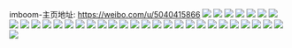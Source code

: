 imboom-主页地址: https://weibo.com/u/5040415866 
![](https://wx4.sinaimg.cn/mw2000/005v74q6gy1h913v7auezj32c03407wi.jpg) 
![](https://wx4.sinaimg.cn/mw2000/005v74q6gy1h913v3qunrj321x2qnhdt.jpg) 
![](https://wx4.sinaimg.cn/mw2000/005v74q6gy1h913v67drzj32c0340x6p.jpg) 
![](https://wx4.sinaimg.cn/mw2000/005v74q6gy1h7s9y3jq3hj32c0340e82.jpg) 
![](https://wx4.sinaimg.cn/mw2000/005v74q6gy1h7s9y2evmoj32c03404qr.jpg) 
![](https://wx4.sinaimg.cn/mw2000/005v74q6gy1h7s9y0z9gtj328u31yqv6.jpg) 
![](https://wx4.sinaimg.cn/mw2000/005v74q6gy1h7oum8ewyij321s32ou0x.jpg) 
![](https://wx4.sinaimg.cn/mw2000/005v74q6gy1h7oumdb9uyj332o21s1kz.jpg) 
![](https://wx4.sinaimg.cn/mw2000/005v74q6gy1h7oum2dfe4j321s32ob2a.jpg) 
![](https://wx4.sinaimg.cn/mw2000/005v74q6gy1h7l1ny9ko9j32io1w0kjl.jpg) 
![](https://wx4.sinaimg.cn/mw2000/005v74q6gy1h6tqp9x4izj31o0280qv5.jpg) 
![](https://wx4.sinaimg.cn/mw2000/005v74q6gy1h6tqpbnzidj32c03401ky.jpg) 
![](https://wx4.sinaimg.cn/mw2000/005v74q6gy1h6tqp47gfnj31o02807a3.jpg) 
![](https://wx4.sinaimg.cn/mw2000/005v74q6gy1h6tqp6ce5rj312b1f3whc.jpg) 
![](https://wx4.sinaimg.cn/mw2000/005v74q6gy1h6tqp0clx8j31o0280x6p.jpg) 
![](https://wx4.sinaimg.cn/mw2000/005v74q6gy1h6tqotevytj31ev1vue81.jpg) 
![](https://wx4.sinaimg.cn/mw2000/005v74q6gy1h6tqowgf9kj30sg2u4b29.jpg) 
![](https://wx4.sinaimg.cn/mw2000/005v74q6gy1h6tqpgkt3pj31o02807wi.jpg) 
![](https://wx4.sinaimg.cn/mw2000/005v74q6gy1h6d2zx8ux4j324f2tw7wh.jpg) 
![](https://wx4.sinaimg.cn/mw2000/005v74q6gy1h6d2zvn16qj31o02807wh.jpg) 
![](https://wx4.sinaimg.cn/mw2000/005v74q6gy1h6d2zz8o8gj32c0340qv5.jpg) 
![](https://wx4.sinaimg.cn/mw2000/005v74q6gy1h5r7iqu7gxj32c0340qv5.jpg) 
![](https://wx4.sinaimg.cn/mw2000/005v74q6gy1h5r7iropd5j31o02807wh.jpg) 
![](https://wx4.sinaimg.cn/mw2000/005v74q6gy1h4nxk6x35zj31o02you0y.jpg) 
![](https://wx4.sinaimg.cn/mw2000/005v74q6gy1h4nxkf8wtwj32c0340npe.jpg) 
![](https://wx4.sinaimg.cn/mw2000/005v74q6gy1h4nxkklpwuj32c03404qq.jpg) 
![](https://wx4.sinaimg.cn/mw2000/005v74q6gy1h4nxkoshfij31uv2h5npd.jpg) 
![](https://wx4.sinaimg.cn/mw2000/005v74q6gy1h4nxjkn71zj30vj1k4e43.jpg) 
![](https://wx4.sinaimg.cn/mw2000/005v74q6gy1h44isaz3u9j31kw2dcx6q.jpg) 
![](https://wx4.sinaimg.cn/mw2000/005v74q6gy1h44iso6ztdj31kw2dc7wj.jpg) 
![](https://wx4.sinaimg.cn/mw2000/005v74q6gy1h3wb0f19gkj31o0280b2a.jpg) 
![](https://wx4.sinaimg.cn/mw2000/005v74q6gy1h3wb0n1zzqj328j2zeqv6.jpg) 
![](https://wx4.sinaimg.cn/mw2000/005v74q6gy1h3wb0klaewj31kw2dcqv5.jpg) 
